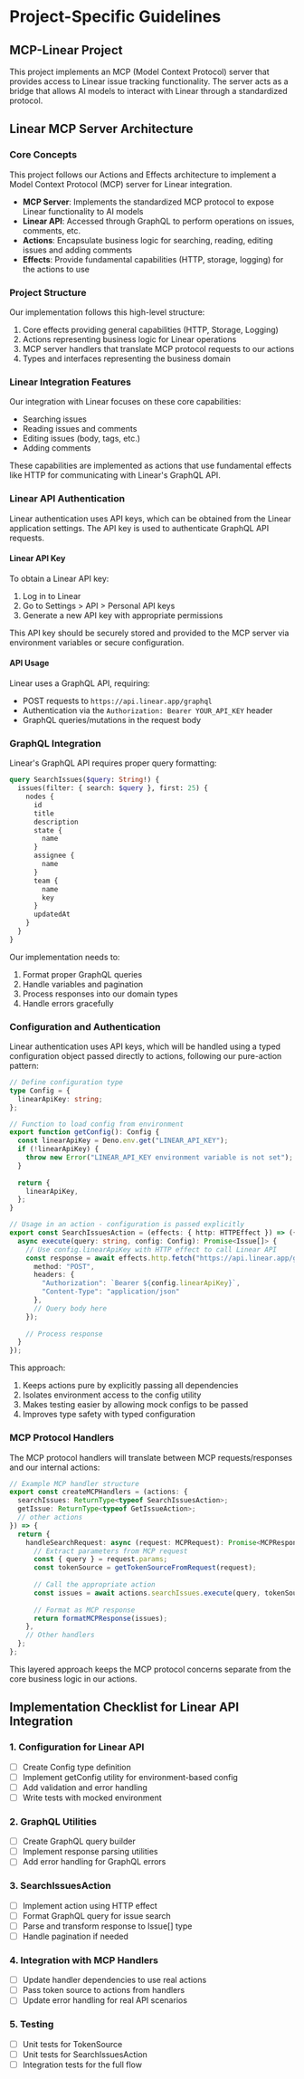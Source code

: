 # Project-Specific Guidelines

## MCP-Linear Project

This project implements an MCP (Model Context Protocol) server that provides access to Linear issue tracking functionality. The server acts as a bridge that allows AI models to interact with Linear through a standardized protocol.

## Linear MCP Server Architecture

### Core Concepts

This project follows our Actions and Effects architecture to implement a Model Context Protocol (MCP) server for Linear integration.

- **MCP Server**: Implements the standardized MCP protocol to expose Linear functionality to AI models
- **Linear API**: Accessed through GraphQL to perform operations on issues, comments, etc.
- **Actions**: Encapsulate business logic for searching, reading, editing issues and adding comments
- **Effects**: Provide fundamental capabilities (HTTP, storage, logging) for the actions to use

### Project Structure

Our implementation follows this high-level structure:

1. Core effects providing general capabilities (HTTP, Storage, Logging)
2. Actions representing business logic for Linear operations
3. MCP server handlers that translate MCP protocol requests to our actions
4. Types and interfaces representing the business domain

### Linear Integration Features

Our integration with Linear focuses on these core capabilities:
- Searching issues
- Reading issues and comments
- Editing issues (body, tags, etc.)
- Adding comments

These capabilities are implemented as actions that use fundamental effects like HTTP for communicating with Linear's GraphQL API.

### Linear API Authentication

Linear authentication uses API keys, which can be obtained from the Linear application settings. The API key is used to authenticate GraphQL API requests.

#### Linear API Key

To obtain a Linear API key:
1. Log in to Linear
2. Go to Settings > API > Personal API keys
3. Generate a new API key with appropriate permissions

This API key should be securely stored and provided to the MCP server via environment variables or secure configuration.

#### API Usage

Linear uses a GraphQL API, requiring:
- POST requests to `https://api.linear.app/graphql`
- Authentication via the `Authorization: Bearer YOUR_API_KEY` header
- GraphQL queries/mutations in the request body

### GraphQL Integration

Linear's GraphQL API requires proper query formatting:

```graphql
query SearchIssues($query: String!) {
  issues(filter: { search: $query }, first: 25) {
    nodes {
      id
      title
      description
      state {
        name
      }
      assignee {
        name
      }
      team {
        name
        key
      }
      updatedAt
    }
  }
}
```

Our implementation needs to:
1. Format proper GraphQL queries
2. Handle variables and pagination
3. Process responses into our domain types
4. Handle errors gracefully

### Configuration and Authentication

Linear authentication uses API keys, which will be handled using a typed configuration object passed directly to actions, following our pure-action pattern:

```typescript
// Define configuration type
type Config = {
  linearApiKey: string;
};

// Function to load config from environment
export function getConfig(): Config {
  const linearApiKey = Deno.env.get("LINEAR_API_KEY");
  if (!linearApiKey) {
    throw new Error("LINEAR_API_KEY environment variable is not set");
  }
  
  return {
    linearApiKey,
  };
}

// Usage in an action - configuration is passed explicitly
export const SearchIssuesAction = (effects: { http: HTTPEffect }) => ({
  async execute(query: string, config: Config): Promise<Issue[]> {
    // Use config.linearApiKey with HTTP effect to call Linear API
    const response = await effects.http.fetch("https://api.linear.app/graphql", {
      method: "POST",
      headers: {
        "Authorization": `Bearer ${config.linearApiKey}`,
        "Content-Type": "application/json"
      },
      // Query body here
    });
    
    // Process response
  }
});
```

This approach:
1. Keeps actions pure by explicitly passing all dependencies
2. Isolates environment access to the config utility
3. Makes testing easier by allowing mock configs to be passed
4. Improves type safety with typed configuration

### MCP Protocol Handlers

The MCP protocol handlers will translate between MCP requests/responses and our internal actions:

```typescript
// Example MCP handler structure
export const createMCPHandlers = (actions: {
  searchIssues: ReturnType<typeof SearchIssuesAction>;
  getIssue: ReturnType<typeof GetIssueAction>;
  // other actions
}) => {
  return {
    handleSearchRequest: async (request: MCPRequest): Promise<MCPResponse> => {
      // Extract parameters from MCP request
      const { query } = request.params;
      const tokenSource = getTokenSourceFromRequest(request);
      
      // Call the appropriate action
      const issues = await actions.searchIssues.execute(query, tokenSource);
      
      // Format as MCP response
      return formatMCPResponse(issues);
    },
    // Other handlers
  };
};
```

This layered approach keeps the MCP protocol concerns separate from the core business logic in our actions.

## Implementation Checklist for Linear API Integration

### 1. Configuration for Linear API
- [ ] Create Config type definition
- [ ] Implement getConfig utility for environment-based config
- [ ] Add validation and error handling
- [ ] Write tests with mocked environment

### 2. GraphQL Utilities
- [ ] Create GraphQL query builder
- [ ] Implement response parsing utilities
- [ ] Add error handling for GraphQL errors

### 3. SearchIssuesAction
- [ ] Implement action using HTTP effect
- [ ] Format GraphQL query for issue search
- [ ] Parse and transform response to Issue[] type
- [ ] Handle pagination if needed

### 4. Integration with MCP Handlers
- [ ] Update handler dependencies to use real actions
- [ ] Pass token source to actions from handlers
- [ ] Update error handling for real API scenarios

### 5. Testing
- [ ] Unit tests for TokenSource
- [ ] Unit tests for SearchIssuesAction
- [ ] Integration tests for the full flow